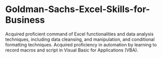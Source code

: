 # Goldman-Sachs-Excel-Skills-for-Business
Acquired proficient command of Excel functionalities and data analysis techniques, including data cleansing, and manipulation, and conditional formatting techniques. Acquired proficiency in automation by learning to record macros and script in Visual Basic for Applications (VBA).
